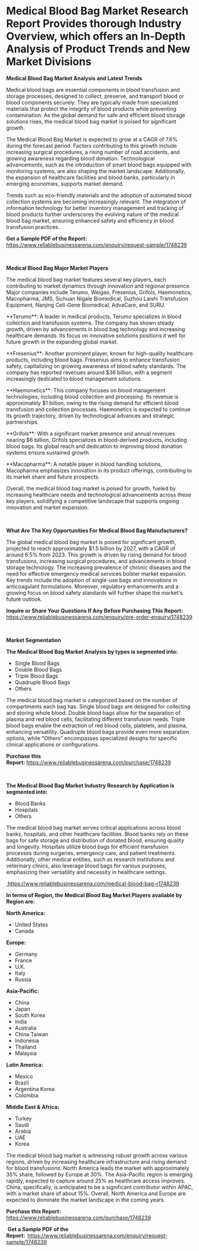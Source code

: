 <p><h1>Medical Blood Bag Market Research Report Provides thorough Industry Overview, which offers an In-Depth Analysis of Product Trends and New Market Divisions</h1></p><p><strong>Medical Blood Bag Market Analysis and Latest Trends</strong></p>
<p><p>Medical blood bags are essential components in blood transfusion and storage processes, designed to collect, preserve, and transport blood or blood components securely. They are typically made from specialized materials that protect the integrity of blood products while preventing contamination. As the global demand for safe and efficient blood storage solutions rises, the medical blood bag market is poised for significant growth.</p><p>The Medical Blood Bag Market is expected to grow at a CAGR of 7.6% during the forecast period. Factors contributing to this growth include increasing surgical procedures, a rising number of road accidents, and growing awareness regarding blood donation. Technological advancements, such as the introduction of smart blood bags equipped with monitoring systems, are also shaping the market landscape. Additionally, the expansion of healthcare facilities and blood banks, particularly in emerging economies, supports market demand. </p><p>Trends such as eco-friendly materials and the adoption of automated blood collection systems are becoming increasingly relevant. The integration of information technology for better inventory management and tracking of blood products further underscores the evolving nature of the medical blood bag market, ensuring enhanced safety and efficiency in blood transfusion practices.</p></p>
<p><strong>Get a Sample PDF of the Report:&nbsp;</strong> <a href="https://www.reliablebusinessarena.com/enquiry/request-sample/1748239?utm_campaign=3098&utm_medium=2&utm_source=Github&utm_content=ia&utm_term=13042025&utm_id=medical-blood-bag">https://www.reliablebusinessarena.com/enquiry/request-sample/1748239</a></p>
<p>&nbsp;</p>
<p><strong>Medical Blood Bag Major Market Players</strong></p>
<p><p>The medical blood bag market features several key players, each contributing to market dynamics through innovation and regional presence. Major companies include Terumo, Weigao, Fresenius, Grifols, Haemonetics, Macopharma, JMS, Sichuan Nigale Biomedical, Suzhou Laishi Transfusion Equipment, Nanjing Cell-Gene Biomedical, AdvaCare, and SURU.</p><p>**Terumo**: A leader in medical products, Terumo specializes in blood collection and transfusion systems. The company has shown steady growth, driven by advancements in blood bag technology and increasing healthcare demands. Its focus on innovative solutions positions it well for future growth in the expanding global market.</p><p>**Fresenius**: Another prominent player, known for high-quality healthcare products, including blood bags. Fresenius aims to enhance transfusion safety, capitalizing on growing awareness of blood safety standards. The company has reported revenues around $36 billion, with a segment increasingly dedicated to blood management solutions.</p><p>**Haemonetics**: This company focuses on blood management technologies, including blood collection and processing. Its revenue is approximately $1 billion, owing to the rising demand for efficient blood transfusion and collection processes. Haemonetics is expected to continue its growth trajectory, driven by technological advances and strategic partnerships.</p><p>**Grifols**: With a significant market presence and annual revenues nearing $6 billion, Grifols specializes in blood-derived products, including blood bags. Its global reach and dedication to improving blood donation systems ensure sustained growth.</p><p>**Macopharma**: A notable player in blood handling solutions, Macopharma emphasizes innovation in its product offerings, contributing to its market share and future prospects.</p><p>Overall, the medical blood bag market is poised for growth, fueled by increasing healthcare needs and technological advancements across these key players, solidifying a competitive landscape that supports ongoing innovation and market expansion.</p></p>
<p>&nbsp;</p>
<p><strong>What Are The Key Opportunities For Medical Blood Bag Manufacturers?</strong></p>
<p><p>The global medical blood bag market is poised for significant growth, projected to reach approximately $1.5 billion by 2027, with a CAGR of around 6.5% from 2023. This growth is driven by rising demand for blood transfusions, increasing surgical procedures, and advancements in blood storage technology. The increasing prevalence of chronic diseases and the need for effective emergency medical services bolster market expansion. Key trends include the adoption of single-use bags and innovations in anticoagulant formulations. Moreover, regulatory enhancements and a growing focus on blood safety standards will further shape the market's future outlook.</p></p>
<p><strong>Inquire or Share Your Questions If Any Before Purchasing This Report:</strong> <a href="https://www.reliablebusinessarena.com/enquiry/pre-order-enquiry/1748239?utm_campaign=3098&utm_medium=2&utm_source=Github&utm_content=ia&utm_term=13042025&utm_id=medical-blood-bag">https://www.reliablebusinessarena.com/enquiry/pre-order-enquiry/1748239</a></p>
<p>&nbsp;</p>
<p><strong>Market Segmentation</strong></p>
<p><strong>The Medical Blood Bag Market Analysis by types is segmented into:</strong></p>
<p><ul><li>Single Blood Bags</li><li>Double Blood Bags</li><li>Triple Blood Bags</li><li>Quadruple Blood Bags</li><li>Others</li></ul></p>
<p><p>The medical blood bag market is categorized based on the number of compartments each bag has. Single blood bags are designed for collecting and storing whole blood. Double blood bags allow for the separation of plasma and red blood cells, facilitating different transfusion needs. Triple blood bags enable the extraction of red blood cells, platelets, and plasma, enhancing versatility. Quadruple blood bags provide even more separation options, while “Others” encompasses specialized designs for specific clinical applications or configurations.</p></p>
<p><strong>Purchase this Report:&nbsp;</strong><a href="https://www.reliablebusinessarena.com/purchase/1748239?utm_campaign=3098&utm_medium=2&utm_source=Github&utm_content=ia&utm_term=13042025&utm_id=medical-blood-bag">https://www.reliablebusinessarena.com/purchase/1748239</a></p>
<p>&nbsp;</p>
<p><strong>The Medical Blood Bag Market Industry Research by Application is segmented into:</strong></p>
<p><ul><li>Blood Banks</li><li>Hospitals</li><li>Others</li></ul></p>
<p><p>The medical blood bag market serves critical applications across blood banks, hospitals, and other healthcare facilities. Blood banks rely on these bags for safe storage and distribution of donated blood, ensuring quality and longevity. Hospitals utilize blood bags for efficient transfusion processes during surgeries, emergency care, and patient treatments. Additionally, other medical entities, such as research institutions and veterinary clinics, also leverage blood bags for various purposes, emphasizing their versatility and necessity in healthcare settings.</p></p>
<p><a href="https://www.reliablebusinessarena.com/medical-blood-bag-r1748239?utm_campaign=3098&utm_medium=2&utm_source=Github&utm_content=ia&utm_term=13042025&utm_id=medical-blood-bag">&nbsp;https://www.reliablebusinessarena.com/medical-blood-bag-r1748239</a></p>
<p><strong>In terms of Region, the Medical Blood Bag Market Players available by Region are:</strong></p>
<p>
    <p> <strong> North America: </strong>
        <ul>
            <li>United States</li>
            <li>Canada</li>
        </ul>
        </p> 
    <p> <strong> Europe: </strong>
        <ul>
            <li>Germany</li>
            <li>France</li>
            <li>U.K.</li>
            <li>Italy</li>
            <li>Russia</li>
        </ul>
        </p> 
    <p> <strong> Asia-Pacific: </strong>
        <ul>
            <li>China</li>
            <li>Japan</li>
            <li>South Korea</li>
            <li>India</li>
            <li>Australia</li>
            <li>China Taiwan</li>
            <li>Indonesia</li>
            <li>Thailand</li>
            <li>Malaysia</li>
        </ul>
        </p> 
    <p> <strong> Latin America: </strong>
        <ul>
            <li>Mexico</li>
            <li>Brazil</li>
            <li>Argentina Korea</li>
            <li>Colombia</li>
        </ul>
        </p> 
    <p> <strong> Middle East & Africa: </strong>
        <ul>
            <li>Turkey</li>
            <li>Saudi</li>
            <li>Arabia</li>
            <li>UAE</li>
            <li>Korea</li>
        </ul>
    </p>
    </p>
<p><p>The medical blood bag market is witnessing robust growth across various regions, driven by increasing healthcare infrastructure and rising demand for blood transfusions. North America leads the market with approximately 35% share, followed by Europe at 30%. The Asia-Pacific region is emerging rapidly, expected to capture around 25% as healthcare access improves. China, specifically, is anticipated to be a significant contributor within APAC, with a market share of about 15%. Overall, North America and Europe are expected to dominate the market landscape in the coming years.</p></p>
<p><strong>Purchase this Report: </strong><a href="https://www.reliablebusinessarena.com/purchase/1748239?utm_campaign=3098&utm_medium=2&utm_source=Github&utm_content=ia&utm_term=13042025&utm_id=medical-blood-bag">https://www.reliablebusinessarena.com/purchase/1748239</a></p>
<p>&nbsp;<strong>Get a Sample PDF of the Report:&nbsp;&nbsp;</strong><a href="https://www.reliablebusinessarena.com/enquiry/request-sample/1748239?utm_campaign=3098&utm_medium=2&utm_source=Github&utm_content=ia&utm_term=13042025&utm_id=medical-blood-bag">https://www.reliablebusinessarena.com/enquiry/request-sample/1748239</a></p>
<p><strong></strong></p>
<p><p></p><p></p><p></p></p>